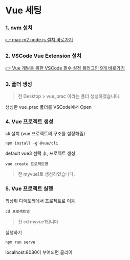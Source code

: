 # Vue 세팅

### 1. nvm 설치
<a href="https://renee.tistory.com/46" target="_blank">👉 mac m2 node.js 설치 바로가기</a>

### 2. VSCode Vue Extension 설치
<a href="https://coreant.tistory.com/10#google_vignette" target="_blank">👉 Vue 개발을 위한 VSCode 필수 설정 플러그인 9개 바로가기</a>

### 3. 폴더 생성
> 전 Desktop > vue_prac 이라는 폴더 생성하였습니다.

생성한 vue_prac 폴더를 VSCode에서 Open

### 4. Vue 프로젝트 생성
cli 설치 (vue 프로젝트의 구조를 설정해줌)
```
npm install -g @vue/cli
```
default vue3 선택 후,
프로젝트 생성
```
vue create 프로젝트명
```
> 전 myvue1로 생성하였습니다.

### 5. Vue 프로젝트 실행
최상위 디렉토리에서 프로젝트로 이동
```
cd 프로젝트명
```
> 전 cd myvue1입니다

실행하기
```
npm run serve
```
localhost:8080이 부여되면 클리어